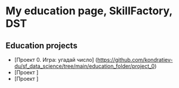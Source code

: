 # My education page, SkillFactory, DST

## Education projects

* [Проект 0. Игра: угадай число] (https://github.com/kondratiev-du/sf_data_science/tree/main/education_folder/project_0)
* [Проект ]
* [Проект ]

